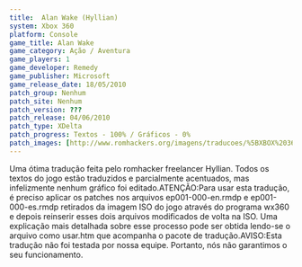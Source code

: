 ```yaml
---
title:  Alan Wake (Hyllian)
system: Xbox 360
platform: Console
game_title: Alan Wake
game_category: Ação / Aventura
game_players: 1
game_developer: Remedy
game_publisher: Microsoft
game_release_date: 18/05/2010
patch_group: Nenhum
patch_site: Nenhum
patch_version: ???
patch_release: 04/06/2010
patch_type: XDelta
patch_progress: Textos - 100% / Gráficos - 0%
patch_images: [http://www.romhackers.org/imagens/traducoes/%5BXBOX%20360%5D%20Alan%20Wake%20-%20Hyllian%20-%201.jpg,http://www.romhackers.org/imagens/traducoes/%5BXBOX%20360%5D%20Alan%20Wake%20-%20Hyllian%20-%202.jpg,http://www.romhackers.org/imagens/traducoes/%5BXBOX%20360%5D%20Alan%20Wake%20-%20Hyllian%20-%203.jpg]
---
```

Uma ótima tradução feita pelo romhacker freelancer Hyllian. Todos os textos do jogo estão traduzidos e parcialmente acentuados, mas infelizmente nenhum gráfico foi editado.ATENÇÃO:Para usar esta tradução, é preciso aplicar os patches nos arquivos ep001-000-en.rmdp e ep001-000-es.rmdp retirados da imagem ISO do jogo através do programa wx360 e depois reinserir esses dois arquivos modificados de volta na ISO. Uma explicação mais detalhada sobre esse processo pode ser obtida lendo-se o arquivo como usar.htm que acompanha o pacote de tradução.AVISO:Esta tradução não foi testada por nossa equipe. Portanto, nós não garantimos o seu funcionamento.